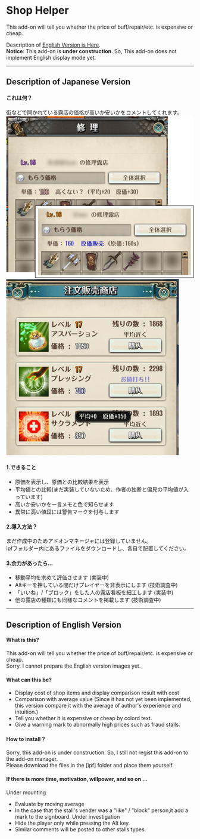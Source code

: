 ﻿# Shop Helper

This add-on will tell you whether the price of buff/repair/etc. is  expensive or cheap.  

Description of [English Version is Here](#description_of_english_version).  
**Notice**: This add-on is **under construction**. So, This add-on does not implement English display mode yet.  

---
## Description of Japanese Version 
#### これは何？
街などで開かれている露店の価格が高いか安いかをコメントしてくれます。  
![alt text](https://github.com/Toukibi/ToSAddon/blob/forImageStrage/ShopHelper/img/repair_jp.png?raw=true "Image of stall of item repair")
![alt text](https://github.com/Toukibi/ToSAddon/blob/forImageStrage/ShopHelper/img/buff_jp.png?raw=true "Image of stall of buff")

#### 1.できること
* 原価を表示し、原価との比較結果を表示
* 平均値との比較(まだ実装していないため、作者の独断と偏見の平均値が入っています)
* 高いか安いかを一言メモと色で知らせます
* 異常に高い値段には警告マークを付与します



#### 2.導入方法？
まだ作成中のためアドオンマネージャには登録していません。  
ipfフォルダー内にあるファイルをダウンロードし、各自で配置してください。

#### 3.余力があったら...
* 移動平均を求めて評価させます (実装中)
* Altキーを押している間だけプレイヤーを非表示にします (技術調査中)
* 「いいね」/「ブロック」をした人の露店看板を細工します (実装中)
* 他の露店の種類にも同様なコメントを掲載します (技術調査中)

---
## Description of English Version 
#### What is this?
This add-on will tell you whether the price of buff/repair/etc. is  expensive or cheap.  
Sorry. I cannot prepare the English version images yet.
#### What can this be?
* Display cost of shop items and display comparison result with cost
* Comparison with average value (Since it has not yet been implemented, this version compare it with the average of author's experience and intuition.)
* Tell you whether it is expensive or cheap by colord text.
* Give a warning mark to abnormally high prices such as fraud stalls.



#### How to install？
Sorry, this add-on is under construction. So, I still not regist this add-on to the add-on manager.  
Please download the files in the [ipf] folder and place them yourself.

#### If there is more time, motivation, willpower, and so on ...
Under mounting
* Evaluate by moving average
* In the case that the stall's vender was a "like" / "block" person,it add a mark to the signboard.
Under investigation
* Hide the player only while pressing the Alt key.
* Similar comments will be posted to other stalls types.